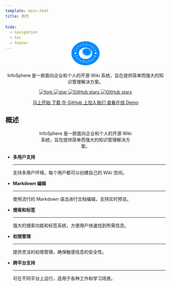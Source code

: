 ```yaml
---
template: main.html
title: 首页

hide:
  - navigation
  - toc
  - footer
---
```


<style xmlns="http://www.w3.org/1999/html">
.md-typeset h1 {
  text-align: center;
  color: transparent;
}
.md-typeset h2 {
  text-align: center;
  font-weight: 1000;
  font-size: 50px;
  margin-top: 60px;
  margin-bottom: 0;
}
</style>

<div style="text-align: center;">
    <img width="100" height="85" style="margin-top: -50px;" src="/assets/images/logo.png" />
    <p/>InfoSphere 是一款面向企业和个人的开源 Wiki 系统，旨在提供简单而强大的知识管理解决方案。
    <p/>
    <a target="_blank" href="https://gitee.com/devlive-community/incubator-infosphere/members">
        <img src='https://gitee.com/devlive-community/incubator-infosphere/badge/fork.svg?theme=white' alt='fork'/>
    </a>
    <a target="_blank" href="https://gitee.com/devlive-community/incubator-infosphere/stargazers">
        <img src='https://gitee.com/devlive-community/incubator-infosphere/badge/star.svg?theme=white' alt='star'/>
    </a>
    <a target="_blank" href="https://github.com/devlive-community/incubator-infosphere/fork">
        <img alt="GitHub stars" src="https://img.shields.io/github/forks/devlive-community/incubator-infosphere?logo=github">
    </a>
    <a target="_blank" href="https://github.com/devlive-community/incubator-infosphere/stargazers">
        <img alt="GitHub stars" src="https://img.shields.io/github/stars/devlive-community/incubator-infosphere?logo=github">
    </a>
    <p/> 
    <p/>
    <a href="/reference/getStarted/install.html" title="马上开始" class="md-button">
        马上开始
    </a>
    <a href="/download.html" title="下载" class="md-button">
      下载
    </a>
    <a href="https://github.com/devlive-community/incubator-infosphere" target="_blank" title="在 GitHub 上加入我们" class="md-button md-button--primary">
      在 GitHub 上加入我们
    </a>
    <a href="http://try.infosphere.edurt.io/" target="_blank" title="查看在线 Demo" class="md-button md-button--primary">
      查看在线 Demo
    </a>
    <p/><p/><p/><p/>
</div>

## 概述

<div style="max-width: 60%; text-align: center;margin: 0 auto;">
<p style="text-align: center;">InfoSphere 是一款面向企业和个人的开源 Wiki 系统，旨在提供简单而强大的知识管理解决方案。</p>
</div>

<div style="max-width: 800px; margin: 0 auto" class="grid cards" markdown>

- __多用户支持__

    ---

    支持多用户环境，每个用户都可以创建自己的 Wiki 空间。

- __Markdown 编辑__

    ---

    使用流行的 Markdown 语法进行文档编辑，支持实时预览。

- __搜索和标签__

    ---

    强大的搜索功能和标签系统，方便用户快速找到所需信息。


- __权限管理__

    ---

    提供灵活的权限管理，确保敏感信息的安全性。


- __跨平台支持__

    ---

    可在不同平台上运行，适用于各种工作和学习场景。

</div>
